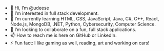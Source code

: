 - 👋 Hi, I’m @udeese
- 👀 I’m interested in full stack development. 
- 🌱 I’m currently learning HTML, CSS, JavaScript, Java, C#, C++, React, Node.js, MongoDB, .NET, Python, Cybersecurity, Computer Science.
- 💞️ I’m looking to collaborate on a fun, full stack applications. 
- 📫 How to reach me is here on GitHub or LinkedIn.
- ⚡ Fun fact: I like gaming as well, reading, art and working on cars!

<!---
udeese/udeese is a ✨ special ✨ repository because its `README.md` (this file) appears on your GitHub profile.
You can click the Preview link to take a look at your changes.
--->
